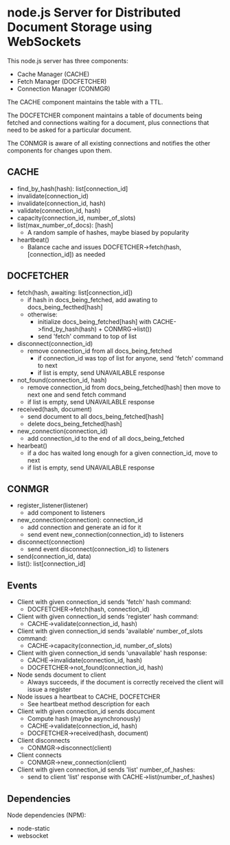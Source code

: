node.js Server for Distributed Document Storage using WebSockets
================================================================

This node.js server has three components:

* Cache Manager (CACHE)
* Fetch Manager (DOCFETCHER)
* Connection Manager (CONMGR)

The CACHE component maintains the table with a TTL.

The DOCFETCHER component maintains a table of documents being fetched
and connections waiting for a document, plus connections that need to
be asked for a particular document.

The CONMGR is aware of all existing connections and notifies the other
components for changes upon them.

CACHE
-----

* find_by_hash(hash): list[connection_id]
* invalidate(connection_id)
* invalidate(connection_id, hash)
* validate(connection_id, hash)
* capacity(connection_id, number_of_slots)
* list(max_number_of_docs): [hash]
  * A random sample of hashes, maybe biased by popularity
* heartbeat()
  * Balance cache and issues DOCFETCHER->fetch(hash, [connection_id]) as needed

DOCFETCHER
----------

* fetch(hash, awaiting: list[connection_id])
  * if hash in docs_being_fetched, add awating to docs_being_fecthed[hash]
  * otherwise: 
    * initialize docs_being_fetched[hash] with CACHE->find_by_hash(hash) + CONMRG->list())
    * send 'fetch' command to top of list
* disconnect(connection_id)
  * remove connection_id from all docs_being_fetched
    * if connection_id was top of list for anyone, send 'fetch' command to next
    * if list is empty, send UNAVAILABLE response
* not_found(connection_id, hash)
  * remove connection_id from docs_being_fetched[hash] then move to next one and send fetch command
  * if list is empty, send UNAVAILABLE response
* received(hash, document)
  * send document to all docs_being_fetched[hash]
  * delete docs_being_fetched[hash]
* new_connection(connection_id)
  * add connection_id to the end of all docs_being_fetched
* hearbeat()
  * if a doc has waited long enough for a given connection_id, move to next
  * if list is empty, send UNAVAILABLE response

CONMGR
------

* register_listener(listener)
  * add component to listeners
* new_connection(connection): connection_id
  * add connection and generate an id for it
  * send event new_connection(connection_id) to listeners
* disconnect(connection)
  * send event disconnect(connection_id) to listeners
* send(connection_id, data)
* list(): list[connection_id]

Events
------

* Client with given connection_id sends 'fetch' hash command: 
  * DOCFETCHER->fetch(hash, connection_id)
* Client with given connection_id sends 'register' hash command:
  * CACHE->validate(connection_id, hash)
* Client with given connection_id sends 'available' number_of_slots command:
  * CACHE->capacity(connection_id, number_of_slots)
* Client with given connection_id sends 'unavailable' hash response:
  * CACHE->invalidate(connection_id, hash)
  * DOCFETCHER->not_found(connection_id, hash)
* Node sends document to client
  * Always succeeds, if the document is correctly received the client will issue a register
* Node issues a heartbeat to CACHE, DOCFETCHER
  * See heartbeat method description for each
* Client with given connection_id sends document
  * Compute hash (maybe asynchronously)
  * CACHE->validate(connection_id, hash)
  * DOCFETCHER->received(hash, document)
* Client disconnects
  * CONMGR->disconnect(client)
* Client connects
  * CONMGR->new_connection(client)
* Client with given connection_id sends 'list' number_of_hashes:
  * send to client 'list' response with CACHE->list(number_of_hashes)


Dependencies
------------

Node dependencies (NPM):

* node-static
* websocket
